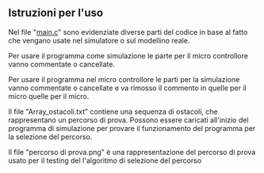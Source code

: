 ## Istruzioni per l'uso

Nel file "[main.c](main.c)" sono evidenziate diverse parti del codice in base al fatto che vengano usate nel simulatore o sul modellino reale.

Per usare il programma come simulazione le parte per il micro controllore vanno commentate o cancellate.

Per usare il programma nel micro controllore le parti per la simulazione vanno commentate o cancellate e
va rimosso il commento in quelle per il micro quelle per il micro.

Il file "Array_ostacoli.txt" contiene una sequenza di ostacoli, che rappresentano un percorso di prova. Possono essere
caricati all'inizio del programma di simulazione per provare il funzionamento del programma per la selezione del
percorso.

Il file "percorso di prova.png" è una rappresentazione del percorso di prova usato per il testing del l'algoritmo
di selezione del percorso

